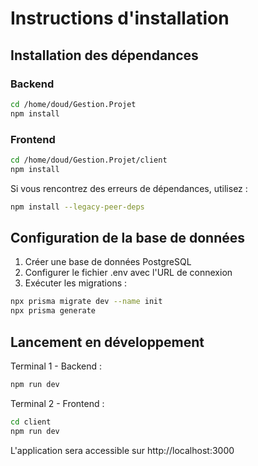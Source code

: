 # Instructions d'installation

## Installation des dépendances

### Backend
```bash
cd /home/doud/Gestion.Projet
npm install
```

### Frontend
```bash
cd /home/doud/Gestion.Projet/client
npm install
```

Si vous rencontrez des erreurs de dépendances, utilisez :
```bash
npm install --legacy-peer-deps
```

## Configuration de la base de données

1. Créer une base de données PostgreSQL
2. Configurer le fichier .env avec l'URL de connexion
3. Exécuter les migrations :
```bash
npx prisma migrate dev --name init
npx prisma generate
```

## Lancement en développement

Terminal 1 - Backend :
```bash
npm run dev
```

Terminal 2 - Frontend :
```bash
cd client
npm run dev
```

L'application sera accessible sur http://localhost:3000
